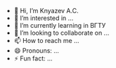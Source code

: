 - 👋 Hi, I’m Knyazev A.C.
- 👀 I’m interested in ...
- 🌱 I’m currently learning in ВГТУ
- 💞️ I’m looking to collaborate on ...
- 📫 How to reach me ...
- 😄 Pronouns: ...
- ⚡ Fun fact: ...

<!---
XToHb/XToHb is a ✨ special ✨ repository because its `README.md` (this file) appears on your GitHub profile.
You can click the Preview link to take a look at your changes.
--->
